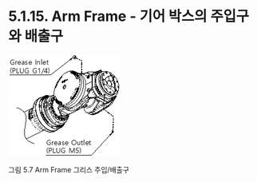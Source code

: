 ﻿# 5.1.15. Arm Frame - 기어 박스의 주입구와 배출구

![](../../_assets/그림_5.7_arm_frame_그리스_주입_배출구.png  )

그림 5.7 Arm Frame 그리스 주입/배출구
